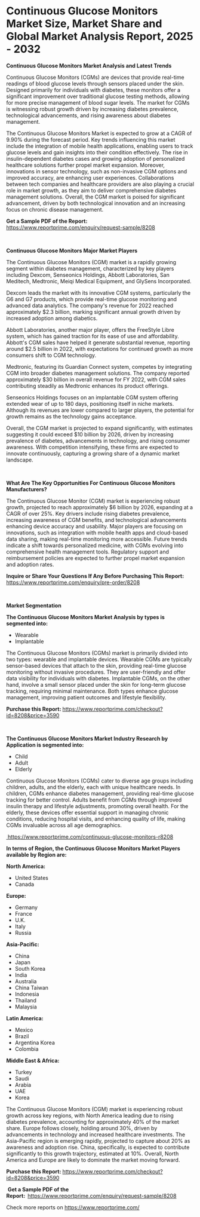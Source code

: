 <p><h1>Continuous Glucose Monitors Market Size, Market Share and Global Market Analysis Report, 2025 - 2032</h1></p><p><strong>Continuous Glucose Monitors Market Analysis and Latest Trends</strong></p>
<p><p>Continuous Glucose Monitors (CGMs) are devices that provide real-time readings of blood glucose levels through sensors placed under the skin. Designed primarily for individuals with diabetes, these monitors offer a significant improvement over traditional glucose testing methods, allowing for more precise management of blood sugar levels. The market for CGMs is witnessing robust growth driven by increasing diabetes prevalence, technological advancements, and rising awareness about diabetes management.</p><p>The Continuous Glucose Monitors Market is expected to grow at a CAGR of 9.90% during the forecast period. Key trends influencing this market include the integration of mobile health applications, enabling users to track glucose levels and gain insights into their condition effectively. The rise in insulin-dependent diabetes cases and growing adoption of personalized healthcare solutions further propel market expansion. Moreover, innovations in sensor technology, such as non-invasive CGM options and improved accuracy, are enhancing user experiences. Collaborations between tech companies and healthcare providers are also playing a crucial role in market growth, as they aim to deliver comprehensive diabetes management solutions. Overall, the CGM market is poised for significant advancement, driven by both technological innovation and an increasing focus on chronic disease management.</p></p>
<p><strong>Get a Sample PDF of the Report:&nbsp;</strong> <a href="https://www.reportprime.com/enquiry/request-sample/8208?utm_campaign=2782&utm_medium=2&utm_source=Github&utm_content=ia&utm_term=19032025&utm_id=continuous-glucose-monitors">https://www.reportprime.com/enquiry/request-sample/8208</a></p>
<p>&nbsp;</p>
<p><strong>Continuous Glucose Monitors Major Market Players</strong></p>
<p><p>The Continuous Glucose Monitors (CGM) market is a rapidly growing segment within diabetes management, characterized by key players including Dexcom, Senseonics Holdings, Abbott Laboratories, San Meditech, Medtronic, Meiqi Medical Equipment, and GlySens Incorporated. </p><p>Dexcom leads the market with its innovative CGM systems, particularly the G6 and G7 products, which provide real-time glucose monitoring and advanced data analytics. The company's revenue for 2022 reached approximately $2.3 billion, marking significant annual growth driven by increased adoption among diabetics.</p><p>Abbott Laboratories, another major player, offers the FreeStyle Libre system, which has gained traction for its ease of use and affordability. Abbott's CGM sales have helped it generate substantial revenue, reporting around $2.5 billion in 2022, with expectations for continued growth as more consumers shift to CGM technology.</p><p>Medtronic, featuring its Guardian Connect system, competes by integrating CGM into broader diabetes management solutions. The company reported approximately $30 billion in overall revenue for FY 2022, with CGM sales contributing steadily as Medtronic enhances its product offerings.</p><p>Senseonics Holdings focuses on an implantable CGM system offering extended wear of up to 180 days, positioning itself in niche markets. Although its revenues are lower compared to larger players, the potential for growth remains as the technology gains acceptance.</p><p>Overall, the CGM market is projected to expand significantly, with estimates suggesting it could exceed $10 billion by 2026, driven by increasing prevalence of diabetes, advancements in technology, and rising consumer awareness. With competition intensifying, these firms are expected to innovate continuously, capturing a growing share of a dynamic market landscape.</p></p>
<p>&nbsp;</p>
<p><strong>What Are The Key Opportunities For Continuous Glucose Monitors Manufacturers?</strong></p>
<p><p>The Continuous Glucose Monitor (CGM) market is experiencing robust growth, projected to reach approximately $6 billion by 2026, expanding at a CAGR of over 25%. Key drivers include rising diabetes prevalence, increasing awareness of CGM benefits, and technological advancements enhancing device accuracy and usability. Major players are focusing on innovations, such as integration with mobile health apps and cloud-based data sharing, making real-time monitoring more accessible. Future trends indicate a shift towards personalized medicine, with CGMs evolving into comprehensive health management tools. Regulatory support and reimbursement policies are expected to further propel market expansion and adoption rates.</p></p>
<p><strong>Inquire or Share Your Questions If Any Before Purchasing This Report:</strong> <a href="https://www.reportprime.com/enquiry/pre-order/8208?utm_campaign=2782&utm_medium=2&utm_source=Github&utm_content=ia&utm_term=19032025&utm_id=continuous-glucose-monitors">https://www.reportprime.com/enquiry/pre-order/8208</a></p>
<p>&nbsp;</p>
<p><strong>Market Segmentation</strong></p>
<p><strong>The Continuous Glucose Monitors Market Analysis by types is segmented into:</strong></p>
<p><ul><li>Wearable</li><li>Implantable</li></ul></p>
<p><p>The Continuous Glucose Monitors (CGMs) market is primarily divided into two types: wearable and implantable devices. Wearable CGMs are typically sensor-based devices that attach to the skin, providing real-time glucose monitoring without invasive procedures. They are user-friendly and offer data visibility for individuals with diabetes. Implantable CGMs, on the other hand, involve a small sensor placed under the skin for long-term glucose tracking, requiring minimal maintenance. Both types enhance glucose management, improving patient outcomes and lifestyle flexibility.</p></p>
<p><strong>Purchase this Report:&nbsp;</strong><a href="https://www.reportprime.com/checkout?id=8208&price=3590&utm_campaign=2782&utm_medium=2&utm_source=Github&utm_content=ia&utm_term=19032025&utm_id=continuous-glucose-monitors">https://www.reportprime.com/checkout?id=8208&price=3590</a></p>
<p>&nbsp;</p>
<p><strong>The Continuous Glucose Monitors Market Industry Research by Application is segmented into:</strong></p>
<p><ul><li>Child</li><li>Adult</li><li>Elderly</li></ul></p>
<p><p>Continuous Glucose Monitors (CGMs) cater to diverse age groups including children, adults, and the elderly, each with unique healthcare needs. In children, CGMs enhance diabetes management, providing real-time glucose tracking for better control. Adults benefit from CGMs through improved insulin therapy and lifestyle adjustments, promoting overall health. For the elderly, these devices offer essential support in managing chronic conditions, reducing hospital visits, and enhancing quality of life, making CGMs invaluable across all age demographics.</p></p>
<p><a href="https://www.reportprime.com/continuous-glucose-monitors-r8208?utm_campaign=2782&utm_medium=2&utm_source=Github&utm_content=ia&utm_term=19032025&utm_id=continuous-glucose-monitors">&nbsp;https://www.reportprime.com/continuous-glucose-monitors-r8208</a></p>
<p><strong>In terms of Region, the Continuous Glucose Monitors Market Players available by Region are:</strong></p>
<p>
    <p> <strong> North America: </strong>
        <ul>
            <li>United States</li>
            <li>Canada</li>
        </ul>
        </p> 
    <p> <strong> Europe: </strong>
        <ul>
            <li>Germany</li>
            <li>France</li>
            <li>U.K.</li>
            <li>Italy</li>
            <li>Russia</li>
        </ul>
        </p> 
    <p> <strong> Asia-Pacific: </strong>
        <ul>
            <li>China</li>
            <li>Japan</li>
            <li>South Korea</li>
            <li>India</li>
            <li>Australia</li>
            <li>China Taiwan</li>
            <li>Indonesia</li>
            <li>Thailand</li>
            <li>Malaysia</li>
        </ul>
        </p> 
    <p> <strong> Latin America: </strong>
        <ul>
            <li>Mexico</li>
            <li>Brazil</li>
            <li>Argentina Korea</li>
            <li>Colombia</li>
        </ul>
        </p> 
    <p> <strong> Middle East & Africa: </strong>
        <ul>
            <li>Turkey</li>
            <li>Saudi</li>
            <li>Arabia</li>
            <li>UAE</li>
            <li>Korea</li>
        </ul>
    </p>
    </p>
<p><p>The Continuous Glucose Monitors (CGM) market is experiencing robust growth across key regions, with North America leading due to rising diabetes prevalence, accounting for approximately 40% of the market share. Europe follows closely, holding around 30%, driven by advancements in technology and increased healthcare investments. The Asia-Pacific region is emerging rapidly, projected to capture about 20% as awareness and adoption rise. China, specifically, is expected to contribute significantly to this growth trajectory, estimated at 10%. Overall, North America and Europe are likely to dominate the market moving forward.</p></p>
<p><strong>Purchase this Report: </strong><a href="https://www.reportprime.com/checkout?id=8208&price=3590&utm_campaign=2782&utm_medium=2&utm_source=Github&utm_content=ia&utm_term=19032025&utm_id=continuous-glucose-monitors">https://www.reportprime.com/checkout?id=8208&price=3590</a></p>
<p>&nbsp;<strong>Get a Sample PDF of the Report:&nbsp;&nbsp;</strong><a href="https://www.reportprime.com/enquiry/request-sample/8208?utm_campaign=2782&utm_medium=2&utm_source=Github&utm_content=ia&utm_term=19032025&utm_id=continuous-glucose-monitors">https://www.reportprime.com/enquiry/request-sample/8208</a></p>
<p><strong></strong></p>
<p>Check more reports on <a href="https://www.reportprime.com/?utm_campaign=2782&utm_medium=2&utm_source=Github&utm_content=ia&utm_term=19032025&utm_id=continuous-glucose-monitors">https://www.reportprime.com/</a></p>